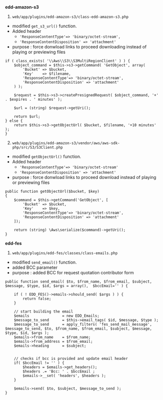 **edd-amazon-s3**

1. `web/app/plugins/edd-amazon-s3/class-edd-amazon-s3.php`

- modified `get_s3_url()` function.
- Added header
  - `'ResponseContentType'=> 'binary/octet-stream',`
  - `'ResponseContentDisposition' => 'attachment'`
- purpose : force donwload links to proceed downloading instead of playing or previewing files


```
if ( class_exists( '\\Aws\\S3\\S3MultiRegionClient' ) ) {
	$object_command = $this->s3->getCommand( 'GetObject', array(
		'Bucket' => $bucket,
		'Key'    => $filename,
		'ResponseContentType'=> 'binary/octet-stream',
		'ResponseContentDisposition' => 'attachment'
	) );

	$request = $this->s3->createPresignedRequest( $object_command, '+' . $expires . ' minutes' );

	$url = (string) $request->getUri();

	return $url;
} else {
	return $this->s3->getObjectUrl( $bucket, $filename, '+10 minutes' );
}

```

2. `web/app/plugins/edd-amazon-s3/vendor/aws/aws-sdk-php/src/S3/S3Client.php`

- modified `getObjectUrl()` function.
- Added header
  - `'ResponseContentType'=> 'binary/octet-stream'`
  - `'ResponseContentDisposition' => 'attachment'`
- purpose : force donwload links to proceed download instead of playing or previewing files

```
public function getObjectUrl($bucket, $key)
{
	$command = $this->getCommand('GetObject', [
	    'Bucket' => $bucket,
	    'Key'    => $key,
	    'ResponseContentType'=> 'binary/octet-stream',
	    'ResponseContentDisposition' => 'attachment' 
	]);

	return (string) \Aws\serialize($command)->getUri();
}

```

**edd-fes**

1. `web/app/plugins/edd-fes/classes/class-emails.php`

- modified `send_email()` function.
- added BCC parameter
- purpose : added BCC for request quotation contributor form


```
public function send_email( $to, $from_name, $from_email, $subject, $message, $type, $id, $args = array(),  $bccEmail='' ) {

	if ( ! EDD_FES()->emails->should_send( $args ) ) {
		return false;
	}

	// start building the email
	$emails               = new EDD_Emails;
	$message_to_send      = $this->email_tags( $id, $message, $type );
	$message_to_send      = apply_filters( 'fes_send_mail_message', $message_to_send, $to, $from_name, $from_email, $subject, $message, $type, $id, $args );
	$emails->from_name    = $from_name;
	$emails->from_address = $from_email;
	$emails->heading      = $subject;
	
	
	// checks if bcc is provided and update email header 
	if( $bccEmail != '' ) {
		$headers = $emails->get_headers();
		$headers .= 'Bcc: ' . $bccEmail ; 
		$emails->__set( 'headers', $headers );
	}

	$emails->send( $to, $subject, $message_to_send );
}
```
